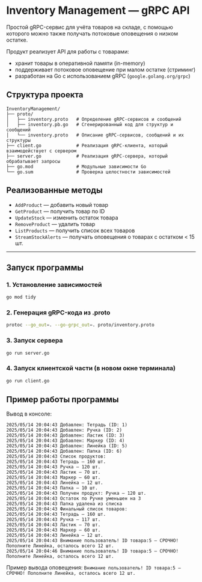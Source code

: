 # Inventory Management — gRPC API

Простой gRPC-сервис для учёта товаров на складе, с помощью которого можно также получать потоковые оповещения о низком остатке.

Продукт реализует API для работы с товарами:

- хранит товары в оперативной памяти (in-memory)
- поддерживает потоковое оповещение при малом остатке (стриминг)
- разработан на Go с использованием gRPC (`google.golang.org/grpc`)


## Структура проекта

```
InventoryManagement/
├── proto/
│   ├── inventory.proto   # Определение gRPC-сервисов и сообщений
│   ├── inventory.pb.go   # Сгенерированный код для структур и сообщений
│   └── inventory.proto   # Описание gRPC-сервисов, сообщений и их структуры
├── client.go             # Реализация gRPC-клиента, который взаимодействует с сервером
├── server.go             # Реализация gRPC-сервера, который обрабатывает запросы
├── go.mod                # Модульные зависимости Go
└── go.sum                # Проверка целостности зависимостей
```


## Реализованные методы

- `AddProduct` — добавить новый товар
- `GetProduct` — получить товар по ID
- `UpdateStock` — изменить остаток товара
- `RemoveProduct` — удалить товар
- `ListProducts` — получить список всех товаров
- `StreamStockAlerts` — получать оповещения о товарах с остатком < 15 шт.

---

## Запуск программы

### 1. Установление зависимостей

```bash 
go mod tidy
```

### 2. Генерация gRPC-кода из .proto

```bash 
protoc --go_out=. --go-grpc_out=. proto/inventory.proto
```

### 3. Запуск сервера

```bash 
go run server.go
```

### 4. Запуск клиентской части (в новом окне терминала)

```bash 
go run client.go
```

## Пример работы программы
Вывод в консоле:
```
2025/05/14 20:04:43 Добавлен: Тетрадь (ID: 1)
2025/05/14 20:04:43 Добавлен: Ручка (ID: 2)
2025/05/14 20:04:43 Добавлен: Ластик (ID: 3)
2025/05/14 20:04:43 Добавлен: Маркер (ID: 4)
2025/05/14 20:04:43 Добавлен: Линейка (ID: 5)
2025/05/14 20:04:43 Добавлен: Папка (ID: 6)
2025/05/14 20:04:43 Список продуктов:
2025/05/14 20:04:43 Тетрадь — 160 шт.
2025/05/14 20:04:43 Ручка — 120 шт.
2025/05/14 20:04:43 Ластик — 70 шт.
2025/05/14 20:04:43 Маркер — 60 шт.
2025/05/14 20:04:43 Линейка — 12 шт.
2025/05/14 20:04:43 Папка — 10 шт.
2025/05/14 20:04:43 Получен продукт: Ручка — 120 шт.
2025/05/14 20:04:43 Остаток по Ручке уменьшен на 3
2025/05/14 20:04:43 Папка удалена из списка
2025/05/14 20:04:43 Финальный список товаров:
2025/05/14 20:04:43 Тетрадь — 160 шт.
2025/05/14 20:04:43 Ручка — 117 шт.
2025/05/14 20:04:43 Ластик — 70 шт.
2025/05/14 20:04:43 Маркер — 60 шт.
2025/05/14 20:04:43 Линейка — 12 шт.
2025/05/14 20:04:43 Внимание пользователь! ID товара:5 — СРОЧНО! Пополните Линейка, осталось всего 12 шт.
2025/05/14 20:04:46 Внимание пользователь! ID товара:5 — СРОЧНО! Пополните Линейка, осталось всего 12 шт.
```
Пример вывода оповещения: 
`Внимание пользователь! ID товара:5 — СРОЧНО! Пополните Линейка, осталось всего 12 шт.`






